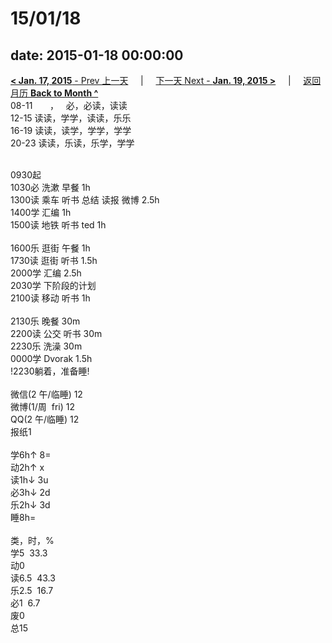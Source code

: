 # 15/01/18

date: 2015-01-18 00:00:00
---
[**< Jan. 17, 2015** - Prev 上一天](/lifelogs/2015/01/d17.md) &nbsp; &nbsp; | &nbsp; &nbsp; [下一天 Next - **Jan. 19, 2015 >**](/lifelogs/2015/01/d19.md) &nbsp; &nbsp; |  &nbsp; &nbsp; [返回月历 **Back to Month ^**](/lifelogs/2015/01/index.md)
<br/>08-11       ，   必，必读，读读<br/>12-15 读读，学学，读读，乐乐<br/>16-19 读读，读学，学学，学学<br/>20-23 读读，乐读，乐学，学学<div><br/></div>0930起<br/>1030必 洗漱 早餐 1h<br/>1300读 乘车 听书 总结 读报 微博 2.5h<br/>1400学 汇编 1h</div><div>1500读 地铁 听书 ted 1h</div><div><br/></div><div>1600乐 逛街 午餐 1h</div><div>1730读 逛街 听书 1.5h</div><div>2000学 汇编 2.5h</div><div>2030学 下阶段的计划</div><div>2100读 移动 听书 1h<br/><br/></div><div>2130乐 晚餐 30m<br/>2200读 公交 听书 30m<br/>2230乐 洗澡 30m</div><div>0000学 Dvorak 1.5h<br/>!2230躺着，准备睡!<div><br/></div>微信(2 午/临睡) 12<br/>微博(1/周  fri) 12<br/>QQ(2 午/临睡) 12<br/>报纸1<div><br/></div>学6h↑ 8=<br/>动2h↑ x<br/>读1h↓ 3u<br/>必3h↓ 2d<br/>乐2h↓ 3d<br/>睡8h=<div><br/></div>类，时，%<br/>学5  33.3<br/>动0<br/>读6.5  43.3<br/>乐2.5  16.7<br/>必1  6.7<br/>废0<br/>总15</div>
